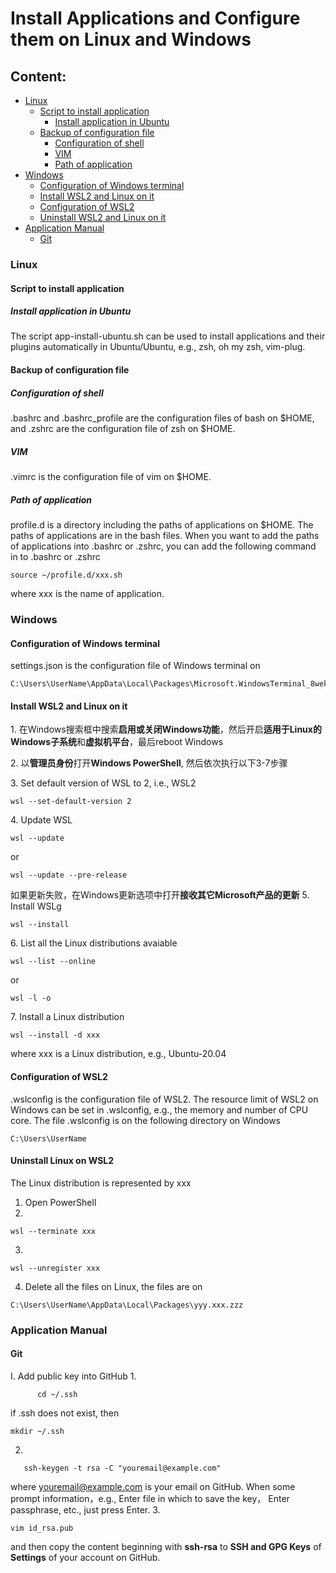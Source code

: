 # Install Applications and Configure them on Linux and Windows
## Content:
- [Linux](#linux)
  - [Script to install application](#script-to-install-application)
    - [Install application in Ubuntu](#install-application-in-Ubuntu)
  - [Backup of configuration file](#backup-of-configuration-file)
    - [Configuration of shell](#configuration-of-shell)
    - [VIM](#vim)
    - [Path of application](#path-of-application)
- [Windows](#windows)
  - [Configuration of Windows terminal](#configuration-of-Windows-terminal)
  - [Install WSL2 and Linux on it](#install-wsl2-and-Linux-on-it)
  - [Configuration of WSL2](#configuration-of-wsl2)
  - [Uninstall WSL2 and Linux on it](#uninstall-wsl2-and-linux-on-it)
- [Application Manual](#application-manual)
  - [Git](#git)

### Linux
#### Script to install application
##### Install application in Ubuntu
The script app-install-ubuntu.sh can be used to install applications and their plugins automatically in Ubuntu/Ubuntu, e.g., zsh, oh my zsh, vim-plug.  

#### Backup of configuration file
##### Configuration of shell
.bashrc and .bashrc_profile are the configuration files of bash on $HOME, and .zshrc are the configuration file of zsh on $HOME.
##### VIM
.vimrc is the configuration file of vim on $HOME.
##### Path of application
profile.d is a directory including the paths of applications on $HOME. The paths of applications are in the bash files. When you want to add the paths of applications into .bashrc or .zshrc, you can add the following command in to .bashrc or .zshrc
```
source ~/profile.d/xxx.sh
```
where xxx is the name of application.

### Windows
#### Configuration of Windows terminal
settings.json is the configuration file of Windows terminal on  
```
C:\Users\UserName\AppData\Local\Packages\Microsoft.WindowsTerminal_8wekyb3d8bbwe\LocalState
```
#### Install WSL2 and Linux on it
1\. 在Windows搜索框中搜索**启用或关闭Windows功能**，然后开启**适用于Linux的Windows子系统**和**虚拟机平台**，最后reboot Windows

2\. 以**管理员身份**打开**Windows PowerShell**, 然后依次执行以下3-7步骤

3\. Set default version of WSL to 2, i.e., WSL2
   ```
   wsl --set-default-version 2
   ```
4\. Update WSL
   ```
   wsl --update
   ```
   or
   ```
   wsl --update --pre-release
   ```
   如果更新失败，在Windows更新选项中打开**接收其它Microsoft产品的更新**
5\. Install WSLg
   ```
   wsl --install
   ```
6\. List all the Linux distributions avaiable
   ```
   wsl --list --online
   ```
   or
   ```
   wsl -l -o
   ```
7\. Install a Linux distribution
   ```
   wsl --install -d xxx
   ```
   where xxx is a Linux distribution, e.g., Ubuntu-20.04

#### Configuration of WSL2
.wslconfig is the configuration file of WSL2. The resource limit of WSL2 on Windows can be set in .wslconfig, e.g., the memory and number of CPU core. The file .wslconfig is on the following directory on Windows
```
C:\Users\UserName
```

#### Uninstall Linux on WSL2
The Linux distribution is represented by xxx
1. Open PowerShell
2.
```
wsl --terminate xxx
```
3.
```
wsl --unregister xxx
```
4. Delete all the files on Linux, the files are on
```
C:\Users\UserName\AppData\Local\Packages\yyy.xxx.zzz
```
### Application Manual
#### Git
I. Add public key into GitHub
1.
```
      cd ~/.ssh
```
if .ssh does not exist, then
```
mkdir ~/.ssh
```
2.
```
   ssh-keygen -t rsa -C "youremail@example.com"
```
where youremail@example.com is your email on GitHub. When some prompt information，e.g., Enter file in which to save the key， Enter passphrase, etc., just press Enter.
3. 
```
vim id_rsa.pub
```
and then copy the content beginning with **ssh-rsa** to **SSH and GPG Keys** of **Settings** of your account on GitHub.
